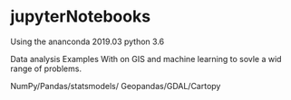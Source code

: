# jupyterNotebooks

Using the ananconda 2019.03
python 3.6

Data analysis Examples
With on GIS and machine learning to sovle a wid range of problems.

NumPy/Pandas/statsmodels/ Geopandas/GDAL/Cartopy
